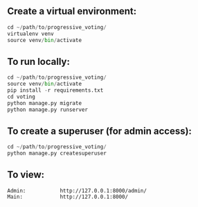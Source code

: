 Create a virtual environment:
-----------------------------

```python
cd ~/path/to/progressive_voting/
virtualenv venv
source venv/bin/activate
```

To run locally:
---------------

```python
cd ~/path/to/progressive_voting/
source venv/bin/activate
pip install -r requirements.txt
cd voting
python manage.py migrate
python manage.py runserver
```

To create a superuser (for admin access):
-----------------------------------------

```python
cd ~/path/to/progressive_voting/
python manage.py createsuperuser
```

To view:
------------------

    Admin:           http://127.0.0.1:8000/admin/
    Main:            http://127.0.0.1:8000/
